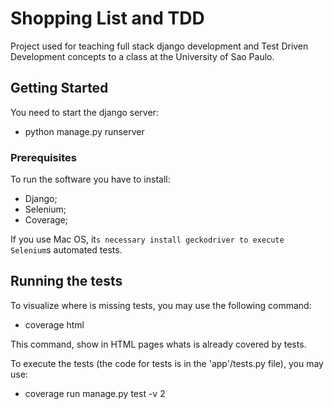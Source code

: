 # Shopping List and TDD

Project used for teaching full stack django development and Test Driven Development concepts to a class at the University of Sao Paulo.

## Getting Started

You need to start the django server:

* python manage.py runserver

### Prerequisites

To run the software you have to install:

* Django;
* Selenium;
* Coverage;

If you use Mac OS, it`s necessary install geckodriver to execute Selenium`s automated tests.

## Running the tests

To visualize where is missing tests, you may use the following command:

* coverage html

This command, show in HTML pages whats is already covered by tests.

To execute the tests (the code for tests is in the 'app'/tests.py file), you may use:

* coverage run manage.py test -v 2